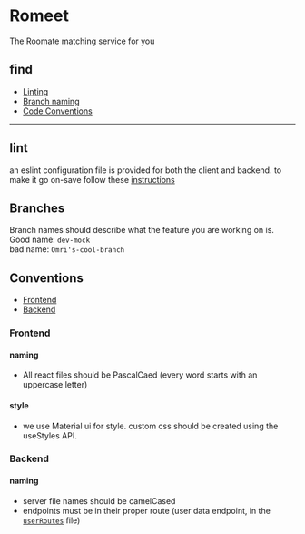 # Romeet
The Roomate matching service for you
## find
- [Linting](#lint)
- [Branch naming](#Branches)
- [Code Conventions](#Conventions)  

---
## lint
an eslint configuration file is provided for both the client and backend. to make it go on-save follow these [instructions](https://www.digitalocean.com/community/tutorials/workflow-auto-eslinting)
## Branches
Branch names should describe what the feature you are working on is.
Good name: `dev-mock`  
bad name: `Omri's-cool-branch`

## Conventions
- [Frontend](#Frontend)
- [Backend](#Backend)
### Frontend
#### naming
- All react files should be PascalCaed (every word starts with an uppercase letter)
#### style
- we use Material ui for style. custom css should be created using the useStyles API.
### Backend
#### naming
- server file names should be camelCased
- endpoints must be in their proper route (user data endpoint, in the [`userRoutes`](server/src/api/v1/userRoutes.ts) file)